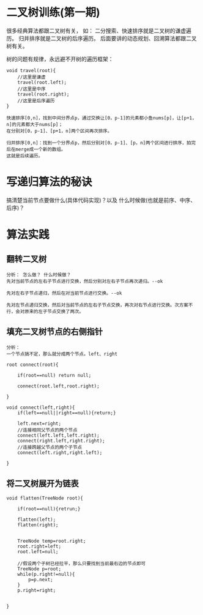 # 二叉树训练(第一期)

很多经典算法都跟二叉树有关， 如： 二分搜索、快速排序就是二叉树的谦虚遍历。 归并排序就是二叉树的后序遍历。 后面要讲的动态规划、回溯算法都跟二叉树有关。

树的问题有规律，永远避不开树的遍历框架：

```
void travel(root){
    //这里是谦虚
    travel(root.left);
    //这里是中序
    travel(root.right);
    //这里是后序遍历
}

快速排序[0,n]，找到中间分界点p，通过交换让[0，p-1]的元素都小鱼nums[p]，让[p+1，n]的元素都大于nums[p]；
在分别对[0，p-1]、[p+1，n]两个区间再次排序。

归并排序[0,n]：找到一个分界点p，然后分别对[0，p-1]、[p，n]两个区间进行排序，拍完后在merge成一个新的数组。
这就是后续遍历。
```

# 写递归算法的秘诀

搞清楚当前节点要做什么(具体代码实现)？以及 什么时候做(也就是前序、中序、后序)？

# 算法实践

## 翻转二叉树

```
分析： 怎么做？ 什么时候做？ 
先对当前节点的左右子节点进行交换，然后分别对左右子节点再次递归。--ok

先对左右子节点递归，然后在对当前节点进行交换。--ok

先对左节点递归交换，然后对当前节点的左右子节点交换，再次对右节点进行交换。次方案不行，会对原来的左子节点交换了两次。
```

## 填充二叉树节点的右侧指针

```
分析： 
一个节点搞不定，那么就分成两个节点。left、right

root connect(root){

    if(root==null) return null;
    
    connect(root.left,root.right);
    
}

void connect(left,right){
    if(left==null||right==null){return;}
    
    left.next=right;
    //连接相同父节点的两个节点
    connect(left.left,left.right);
    connect(right.left,right.right);
    //连接跨越父节点的两个子节点
    connect(left.right,right.left);

}
```

## 将二叉树展开为链表

```
void flatten(TreeNode root){
    
    if(root==null){retrun;}
  
    flatten(left);
    flatten(right);
    
    
    TreeNode temp=root.right;
    root.right=left;
    root.left=null;
    
    //假设两个子树已经拉平，那么只要找到当前最右边的节点即可
    TreeNode p=root;
    while(p.right!=null){
        p=p.next;
    }
    p.right=right;
    

}


```




















































